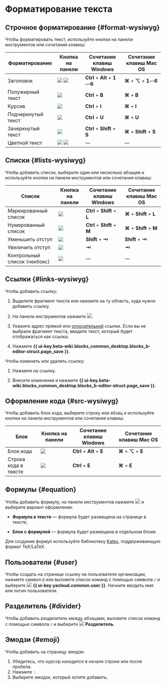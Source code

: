 # Форматирование текста

## Строчное форматирование {#format-wysiwyg}

Чтобы форматировать текст, используйте кнопки на панели инструментов или сочетания клавиш:

Форматирование | Кнопка на панели | Сочетание клавиш Windows | Сочетание клавиш Mac OS
--- | --- | --- | ---
Заголовок | ![](../../_assets/wiki/svg/wysiwyg/header.svg) ![](../../_assets/wiki/svg/wysiwyg/show.svg) | **Ctrl** + **Alt** + **1**—**6** | **⌘** + **⌥** + **1**—**6**
Полужирный текст | ![](../../_assets/wiki/svg/wysiwyg/bold.svg) | **Ctrl** + **B** | **⌘** + **B**
Курсив | ![](../../_assets/wiki/svg/wysiwyg/italic.svg) | **Ctrl** + **I** | **⌘** + **I**
Подчеркнутый текст | ![](../../_assets/wiki/svg/wysiwyg/underline.svg) | **Ctrl** + **U** | **⌘** + **U**
Зачеркнутый текст | ![](../../_assets/wiki/svg/wysiwyg/strikethrough.svg) | **Ctrl** + **Shift** + **S** | **⌘** + **Shift** + **S**
Цветной текст | ![](../../_assets/wiki/svg/wysiwyg/color.svg) ![](../../_assets/wiki/svg/wysiwyg/show.svg) | — | —

## Списки {#lists-wysiwyg}

Чтобы добавить список, выберите один или несколько абзацев и используйте кнопки на панели инструментов или сочетания клавиш:

Список | Кнопка на панели | Сочетание клавиш Windows | Сочетание клавиш Mac OS
--- | --- | --- | ---
Маркированный список | ![](../../_assets/wiki/svg/wysiwyg/ul.svg) | **Ctrl** + **Shift** + **L** | **⌘** + **Shift** + **L**
Нумерованный список | ![](../../_assets/wiki/svg/wysiwyg/ol.svg) | **Ctrl** + **Shift** + **M** | **⌘** + **Shift** + **M**
Уменьшить отступ | ![](../../_assets/wiki/svg/wysiwyg/nested-list-up.svg) | **Shift** + **⇥** | **Shift** + **⇥**
Увеличить отступ | ![](../../_assets/wiki/svg/wysiwyg/nested-list-down.svg) | **⇥** | **⇥**
Контрольный список (чекбокс) | ![](../../_assets/wiki/svg/wysiwyg/checkbox.svg) | — | —

## Ссылки {#links-wysiwyg}

Чтобы добавить ссылку:

1. Выделите фрагмент текста или нажмите на ту область, куда нужно добавить ссылку.

1. На панели инструментов нажмите ![](../../_assets/wiki/svg/wysiwyg/link.svg).

1. Укажите адрес прямой или [относительной](../static-markup/links.md#wiki-ref) ссылки. Если вы не выбрали фрагмент текста, введите текст, который будет отображаться как ссылка.

1. Нажмите **{{ ui-key.beta-wiki.blocks_common_desktop.blocks_b-editor-struct.page_save }}**.

Чтобы изменить или удалить ссылку:

1. Нажмите на ссылку.

1. Внесите изменения и нажмите **{{ ui-key.beta-wiki.blocks_common_desktop.blocks_b-editor-struct.page_save }}**.

## Оформление кода {#src-wysiwyg}

Чтобы добавить блок кода, выберите строку или абзац и используйте кнопки на панели инструментов или сочетания клавиш:

Блок | Кнопка на панели | Сочетание клавиш Windows | Сочетание клавиш Mac OS
--- | --- | --- | ---
Блок кода | ![](../../_assets/wiki/svg/wysiwyg/code-block.svg) | **Ctrl** + **Alt** + **E** | **⌘** + **⌥** + **E**
Строка кода в тексте| ![](../../_assets/wiki/svg/wysiwyg/inline-code.svg) | **Ctrl** + **E** | **⌘** + **E**

## Формулы {#equation}

Чтобы добавить формулу, на панели инструментов нажмите ![](../../_assets/wiki/svg/wysiwyg/equation.svg) и выберите вариант оформления:

 * **Формула в тексте** — формула будет размещена на странице в тексте;

 * **Блок с формулой** — формула будет размещена в отдельном блоке.

Для создания формул используйте библиотеку [Katex](https://katex.org/), поддерживающую формат TeX/LaTeX.

## Пользователи {#user}

Чтобы создать на странице ссылку на пользователя организации, нажмите символ `@` или вызовите список команд с помощью символа `/` и выберите ![](../../_assets/wiki/svg/wysiwyg/user.svg) **{{ ui-key.yacloud.common.user }}**. Начните вводить имя или логин пользователя.

## Разделитель {#divider}

Чтобы добавить разделитель между абзацами, вызовите список команд с помощью символа `/` и выберите ![](../../_assets/wiki/svg/wysiwyg/divider.svg) **Разделитель**.

## Эмодзи {#emoji}

Чтобы добавить на страницу эмодзи:

1. Убедитесь, что курсор находится в начале строки или после пробела.
1. Нажмите `:`.
1. Выберите эмодзи, который хотите добавить.